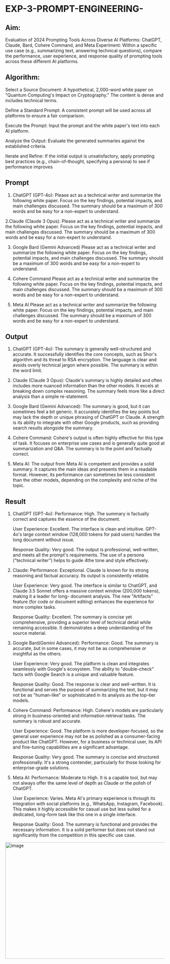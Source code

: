 # EXP-3-PROMPT-ENGINEERING-

## Aim: 
Evaluation of 2024 Prompting Tools Across Diverse AI Platforms: 
ChatGPT, Claude, Bard, Cohere Command, and Meta
Experiment:
Within a specific use case (e.g., summarizing text, answering technical questions), compare the performance, user experience, and response quality of prompting tools across these different AI platforms.

## Algorithm:
Select a Source Document: A hypothetical, 2,000-word white paper on "Quantum Computing's Impact on Cryptography." The content is dense and includes technical terms.

Define a Standard Prompt: A consistent prompt will be used across all platforms to ensure a fair comparison.

Execute the Prompt: Input the prompt and the white paper's text into each AI platform.

Analyze the Output: Evaluate the generated summaries against the established criteria.

Iterate and Refine: If the initial output is unsatisfactory, apply prompting best practices (e.g., chain-of-thought, specifying a persona) to see if performance improves
## Prompt
1. ChatGPT (GPT-4o):
    Please act as a technical writer and summarize the following white paper. Focus on the key findings, potential impacts, and main challenges discussed. The summary should be a maximum of 300 words and be easy for a non-expert to understand.
   
2.Claude (Claude 3 Opus):
   Please act as a technical writer and summarize the following white paper. Focus on the key findings, potential impacts, and main challenges discussed. The summary should be a maximum of 300 words and be easy for a non-expert to understand.
   
3. Google Bard (Gemini Advanced)
   Please act as a technical writer and summarize the following white paper. Focus on the key findings, potential impacts, and main challenges discussed. The summary should be a maximum of 300 words and be easy for a non-expert to understand.

4. Cohere Command
   Please act as a technical writer and summarize the following white paper. Focus on the key findings, potential impacts, and main challenges discussed. The summary should be a maximum of 300 words and be easy for a non-expert to understand.

5. Meta AI
  Please act as a technical writer and summarize the following white paper. Focus on the key findings, potential impacts, and main challenges discussed. The summary should be a maximum of 300 words and be easy for a non-expert to understand.

## Output
1. ChatGPT (GPT-4o):
  The summary is generally well-structured and accurate. It successfully identifies the core concepts, such as Shor's algorithm and its threat to RSA encryption. The language is clear and avoids overly technical jargon where possible. The summary is within the word limit.

2. Claude (Claude 3 Opus):
   Claude's summary is highly detailed and often includes more nuanced information than the other models. It excels at breaking down complex reasoning. The summary feels more like a direct analysis than a simple re-statement.

3. Google Bard (Gemini Advanced):
   The summary is good, but it can sometimes feel a bit generic. It accurately identifies the key points but may lack the depth or unique phrasing of ChatGPT or Claude. A strength is its ability to integrate with other Google products, such as providing search results alongside the summary.

4. Cohere Command:
   Cohere's output is often highly effective for this type of task. It focuses on enterprise use cases and is generally quite good at summarization and Q&A. The summary is to the point and factually correct.

5. Meta AI:
   The output from Meta AI is competent and provides a solid summary. It captures the main ideas and presents them in a readable format. However, its performance can sometimes be less consistent than the other models, depending on the complexity and niche of the topic.

## Result
1. ChatGPT (GPT-4o):
   Performance: High. The summary is factually correct and captures the essence of the document.

   User Experience: Excellent. The interface is clean and intuitive. GPT-4o's large context window (128,000 tokens for paid users) handles the long document without issue.

   Response Quality: Very good. The output is professional, well-written, and meets all the prompt's requirements. The use of a persona ("technical writer") helps to guide     4the tone and style effectively.

2. Claude:
   Performance: Exceptional. Claude is known for its strong reasoning and factual accuracy. Its output is consistently reliable.

   User Experience: Very good. The interface is similar to ChatGPT, and Claude 3.5 Sonnet offers a massive context window (200,000 tokens), making it a leader for long-        document analysis. The new "Artifacts" feature (for code or document editing) enhances the experience for more complex tasks.

   Response Quality: Excellent. The summary is concise yet comprehensive, providing a superior level of technical detail while remaining accessible. It demonstrates a deep     understanding of the source material.

3. Google Bard(Gemini Advanced):
   Performance: Good. The summary is accurate, but in some cases, it may not be as comprehensive or insightful as the others.

   User Experience: Very good. The platform is clean and integrates seamlessly with Google's ecosystem. The ability to "double-check" facts with Google Search is a unique      and valuable feature.

   Response Quality: Good. The response is clear and well-written. It is functional and serves the purpose of summarizing the text, but it may not be as "human-like" or        sophisticated in its analysis as the top-tier models.

4. Cohere Command:
   Performance: High. Cohere's models are particularly strong in business-oriented and information retrieval tasks. The summary is robust and accurate.

   User Experience: Good. The platform is more developer-focused, so the general user experience may not be as polished as a consumer-facing product like ChatGPT. However,     for a business or technical user, its API and fine-tuning capabilities are a significant advantage.

   Response Quality: Very good. The summary is concise and structured professionally. It's a strong contender, particularly for those looking for enterprise-grade solutions.

5. Meta AI:
   Performance: Moderate to High. It is a capable tool, but may not always offer the same level of depth as Claude or the polish of ChatGPT.

   User Experience: Varies. Meta AI's primary experience is through its integration with social platforms (e.g., WhatsApp, Instagram, Facebook). This makes it highly           accessible for casual use but less suited for a dedicated, long-form task like this one in a single interface.  

   Response Quality: Good. The summary is functional and provides the necessary information. It is a solid performer but does not stand out significantly from the              competition in this specific use case.

 <img width="531" height="367" alt="image" src="https://github.com/user-attachments/assets/d91e10d5-6714-4f6d-bfa7-965495c1ab1a" />

